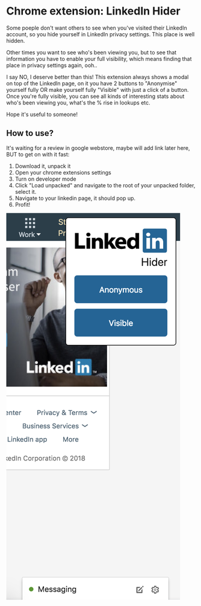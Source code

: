 # Chrome extension: LinkedIn Hider

Some poeple don't want others to see when you've visited their LinkedIn account, so you hide yourself in LinkedIn privacy settings. This place is well hidden.

Other times you want to see who's been viewing you, but to see that information you have to enable your full visibility, which means finding that place in privacy settings again, ooh.. 

I say NO, I deserve better than this! This extension always shows a modal on top of the LinkedIn page, on it you have 2 buttons to "Anonymise" yourself fully OR make yourself fully "Visible" with just a click of a button. 
Once you're fully visible, you can see all kinds of interesting stats about who's been viewing you, what's the % rise in lookups etc.

Hope it's useful to someone!

## How to use?
It's waiting for a review in google webstore, maybe will add link later here, BUT to get on with it fast:

1) Download it, unpack it
2) Open your chrome extensions settings
3) Turn on developer mode
4) Click "Load unpacked" and navigate to the root of your unpacked folder, select it.
5) Navigate to your linkedin page, it should pop up.
6) Profit!

![LinkedIn Hider](screenshot.png "LinkedIn Hider")
